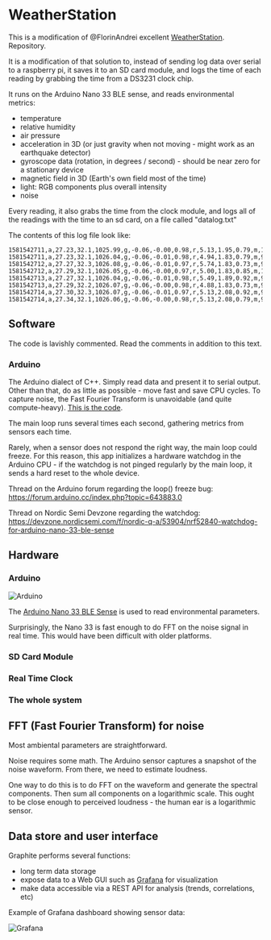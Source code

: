 # WeatherStation

This is a modification of @FlorinAndrei excellent [WeatherStation](https://github.com/FlorinAndrei/WeatherStation). Repository.

It is a modification of that solution to, instead of sending log data over serial to a raspberry pi, it saves it to an SD card module, and logs the time of each reading by grabbing the time from a DS3231 clock chip.

It runs on the Arduino Nano 33 BLE sense, and reads environmental metrics:
- temperature
- relative humidity
- air pressure
- acceleration in 3D (or just gravity when not moving - might work as an earthquake detector)
- gyroscope data (rotation, in degrees / second) - should be near zero for a stationary device
- magnetic field in 3D (Earth's own field most of the time)
- light: RGB components plus overall intensity
- noise

Every reading, it also grabs the time from the clock module, and logs all of the readings with the time to an sd card, on a file called "datalog.txt"

The contents of this log file look like:

```
1581542711,a,27.23,32.1,1025.99,g,-0.06,-0.00,0.98,r,5.13,1.95,0.79,m,100.4,54.5,-33.1,l,7,4,4,10,n,134
1581542711,a,27.23,32.1,1026.04,g,-0.06,-0.01,0.98,r,4.94,1.83,0.79,m,99.8,54.6,-32.4,l,7,5,4,10,n,131
1581542712,a,27.27,32.3,1026.08,g,-0.06,-0.01,0.97,r,5.74,1.83,0.73,m,99.8,54.4,-34.0,l,7,4,4,9,n,142
1581542712,a,27.29,32.1,1026.05,g,-0.06,-0.00,0.97,r,5.00,1.83,0.85,m,100.4,54.4,-33.7,l,7,4,4,10,n,137
1581542713,a,27.27,32.1,1026.04,g,-0.06,-0.01,0.98,r,5.49,1.89,0.92,m,99.7,53.9,-33.2,l,7,5,4,10,n,167
1581542713,a,27.29,32.2,1026.07,g,-0.06,-0.00,0.98,r,4.88,1.83,0.73,m,99.7,54.3,-32.2,l,7,5,4,10,n,139
1581542714,a,27.30,32.3,1026.07,g,-0.06,-0.01,0.97,r,5.13,2.08,0.92,m,99.4,54.9,-31.7,l,7,5,4,10,n,139
1581542714,a,27.34,32.1,1026.06,g,-0.06,-0.00,0.98,r,5.13,2.08,0.79,m,99.1,54.2,-32.1,l,7,4,4,9,n,126
```

## Software

The code is lavishly commented. Read the comments in addition to this text.

### Arduino

The Arduino dialect of C++. Simply read data and present it to serial output. Other than that, do as little as possible - move fast and save CPU cycles. To capture noise, the Fast Fourier Transform is unavoidable (and quite compute-heavy). [This is the code](/nano33/nano33.ino).

The main loop runs several times each second, gathering metrics from sensors each time.

Rarely, when a sensor does not respond the right way, the main loop could freeze. For this reason, this app initializes a hardware watchdog in the Arduino CPU - if the watchdog is not pinged regularly by the main loop, it sends a hard reset to the whole device.

Thread on the Arduino forum regarding the loop() freeze bug: https://forum.arduino.cc/index.php?topic=643883.0

Thread on Nordic Semi Devzone regarding the watchdog: https://devzone.nordicsemi.com/f/nordic-q-a/53904/nrf52840-watchdog-for-arduino-nano-33-ble-sense

## Hardware

### Arduino

![Arduino](/images/nano33.jpg)

The [Arduino Nano 33 BLE Sense](https://store.arduino.cc/usa/nano-33-ble-sense) is used to read environmental parameters.

Surprisingly, the Nano 33 is fast enough to do FFT on the noise signal in real time. This would have been difficult with older platforms.

### SD Card Module

### Real Time Clock

### The whole system

## FFT (Fast Fourier Transform) for noise

Most ambiental parameters are straightforward.

Noise requires some math. The Arduino sensor captures a snapshot of the noise waveform. From there, we need to estimate loudness.

One way to do this is to do FFT on the waveform and generate the spectral components. Then sum all components on a logarithmic scale. This ought to be close enough to perceived loudness - the human ear is a logarithmic sensor.

## Data store and user interface

Graphite performs several functions:
- long term data storage
- expose data to a Web GUI such as [Grafana](https://grafana.com/) for visualization
- make data accessible via a REST API for analysis (trends, correlations, etc)

Example of Grafana dashboard showing sensor data:

![Grafana](/images/grafana.png)
